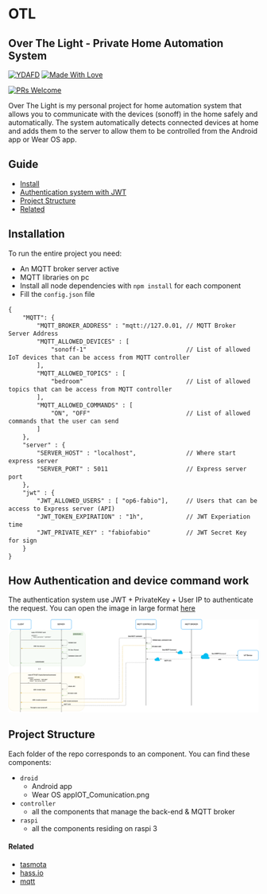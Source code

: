 # OTL

## Over The Light - Private Home Automation System

[![YDAFD](https://forthebadge.com/images/badges/you-didnt-ask-for-this.svg)](#)
[![Made With Love](https://forthebadge.com/images/badges/built-with-love.svg)](#)

[![PRs Welcome](https://img.shields.io/badge/PRs-welcome-brightgreen.svg?style=flat-square)](http://makeapullrequest.com)

Over The Light is my personal project for home automation system that allows you to communicate with the devices (sonoff) in the home safely and automatically. The system automatically detects connected devices at home and adds them to the server to allow them to be controlled from the Android app or Wear OS app.

## Guide
- [Install](#installation)
- [Authentication system with JWT](#how-authentication-and-device-command-work)
- [Project Structure](#project-structure)
- [Related](#related)

## Installation
To run the entire project you need:
- An MQTT broker server active
- MQTT libraries on pc
- Install all node dependencies with `npm install` for each component
- Fill the `config.json` file

```
{
    "MQTT": {
        "MQTT_BROKER_ADDRESS" : "mqtt://127.0.01, // MQTT Broker Server Address
        "MQTT_ALLOWED_DEVICES" : [
            "sonoff-1"                            // List of allowed IoT devices that can be access from MQTT controller
        ],
        "MQTT_ALLOWED_TOPICS" : [
            "bedroom"                             // List of allowed topics that can be access from MQTT controller
        ],      
        "MQTT_ALLOWED_COMMANDS" : [
            "ON", "OFF"                           // List of allowed commands that the user can send
        ]
    },
    "server" : {
        "SERVER_HOST" : "localhost",              // Where start express server
        "SERVER_PORT" : 5011                      // Express server port
    },
    "jwt" : {
        "JWT_ALLOWED_USERS" : [ "op6-fabio"],     // Users that can be access to Express server (API)
        "JWT_TOKEN_EXPIRATION" : "1h",            // JWT Experiation time
        "JWT_PRIVATE_KEY" : "fabiofabio"          // JWT Secret Key for sign
    }
}
```

## How Authentication and device command work

The authentication system use JWT + PrivateKey + User IP to authenticate the request. You can open the image in large format [here](https://github.com/Xiryl/OTL/blob/master/ot/IOT_Comunication.png?raw=true)

<img src="https://github.com/Xiryl/OTL/blob/master/ot/IOT_Comunication.png" />

## Project Structure
Each folder of the repo corresponds to an component. You can find these components:

- `droid`
  - Android app
  - Wear OS appIOT_Comunication.png
- `controller`
  - all the components that manage the back-end & MQTT broker
- `raspi`
  - all the components residing on raspi 3
  
#### Related
- [tasmota](https://github.com/arendst/Sonoff-Tasmota)
- [hass.io](https://github.com/home-assistant/hassio)
- [mqtt](https://www.hivemq.com)
